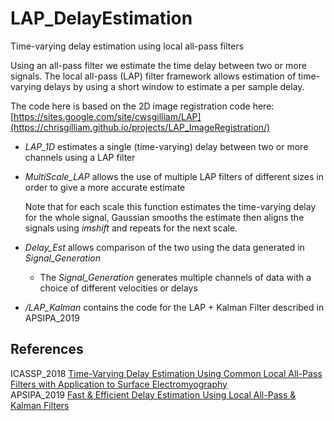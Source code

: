 # LAP_DelayEstimation
 Time-varying delay estimation using local all-pass filters

Using an all-pass filter we estimate the time delay between two or more signals. The local all-pass (LAP) filter framework allows estimation of time-varying delays by using a short window to estimate a per sample delay.

The code here is based on the 2D image registration code here: [https://sites.google.com/site/cwsgilliam/LAP](https://chrisgilliam.github.io/projects/LAP_ImageRegistration/)

- _LAP_1D_ estimates a single (time-varying) delay between two or more channels using a LAP filter
- _MultiScale_LAP_ allows the use of multiple LAP filters of different sizes in order to give a more accurate estimate

  Note that for each scale this function estimates the time-varying delay for the whole signal, Gaussian smooths the estimate then aligns the signals using _imshift_ and repeats for the next scale.

- _Delay_Est_ allows comparison of the two using the data generated in _Signal_Generation_
   - The _Signal_Generation_ generates multiple channels of data with a choice of different velocities or delays

- _/LAP_Kalman_ contains the code for the LAP + Kalman Filter described in APSIPA_2019


## References
 ICASSP_2018 [Time-Varying Delay Estimation Using Common Local All-Pass Filters with Application to Surface Electromyography](https://beteje.github.io/assets/pdf/2018_ICASSP.pdf)   
 APSIPA_2019 [Fast & Efficient Delay Estimation Using Local All-Pass & Kalman Filters](https://beteje.github.io/assets/pdf/2019_APSIPA.pdf)
